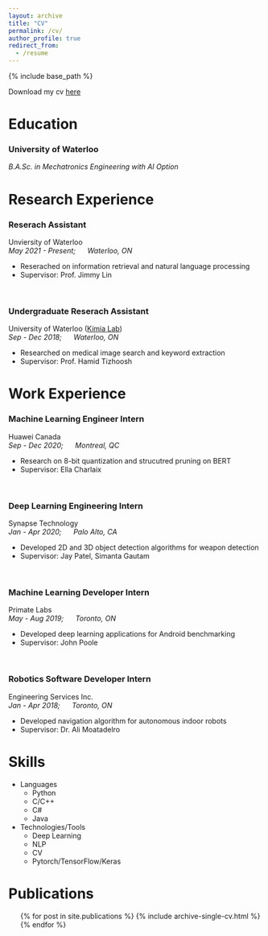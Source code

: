 ```yaml
---
layout: archive
title: "CV"
permalink: /cv/
author_profile: true
redirect_from:
  - /resume
---
```


{% include base_path %}

Download my cv [here]()

Education
======
### University of Waterloo
*B.A.Sc. in Mechatronics Engineering with AI Option*<br/>

Research Experience
======
### Reserach Assistant
Unviersity of Waterloo<br/>
*May 2021 - Present;&nbsp;&nbsp;&nbsp;&nbsp;&nbsp;&nbsp;Waterloo, ON*<br/>
* Reserached on information retrieval and natural language processing
* Supervisor: Prof. Jimmy Lin
<br/>

### Undergraduate Reserach Assistant                                            
University of Waterloo ([Kimia Lab](https://kimialab.uwaterloo.ca/kimia/))<br/>
*Sep - Dec 2018;&nbsp;&nbsp;&nbsp;&nbsp;&nbsp;&nbsp;Waterloo, ON*<br/>
* Researched on medical image search and keyword extraction
* Supervisor: Prof. Hamid Tizhoosh

Work Experience
======
### Machine Learning Engineer Intern
Huawei Canada<br/>
*Sep - Dec 2020;&nbsp;&nbsp;&nbsp;&nbsp;&nbsp;&nbsp;Montreal, QC*<br/>
* Research on 8-bit quantization and strucutred pruning on BERT
* Supervisor: Ella Charlaix
<br/>

### Deep Learning Engineering Intern
Synapse Technology<br/>
*Jan - Apr 2020;&nbsp;&nbsp;&nbsp;&nbsp;&nbsp;&nbsp;Palo Alto, CA*<br/>
* Developed 2D and 3D object detection algorithms for weapon detection
* Supervisor: Jay Patel, Simanta Gautam
<br/>

### Machine Learning Developer Intern
Primate Labs<br/>
*May - Aug 2019;&nbsp;&nbsp;&nbsp;&nbsp;&nbsp;&nbsp;Toronto, ON*<br/>
* Developed deep learning applications for Android benchmarking
* Supervisor: John Poole
<br/>

### Robotics Software Developer Intern
Engineering Services Inc.<br/>
*Jan - Apr 2018;&nbsp;&nbsp;&nbsp;&nbsp;&nbsp;&nbsp;Toronto, ON*<br/>
* Developed navigation algorithm for autonomous indoor robots
* Supervisor: Dr. Ali Moatadelro

Skills
======
* Languages
  * Python
  * C/C++
  * C#
  * Java
* Technologies/Tools
  * Deep Learning
  * NLP
  * CV
  * Pytorch/TensorFlow/Keras

Publications
======
  <ul>{% for post in site.publications %}
    {% include archive-single-cv.html %}
  {% endfor %}</ul>
  
<!-- Talks
======
  <ul>{% for post in site.talks %}
    {% include archive-single-talk-cv.html %}
  {% endfor %}</ul>
  
Teaching
======
  <ul>{% for post in site.teaching %}
    {% include archive-single-cv.html %}
  {% endfor %}</ul>
  
Service and leadership
======
* Currently signed in to 43 different slack teams -->

